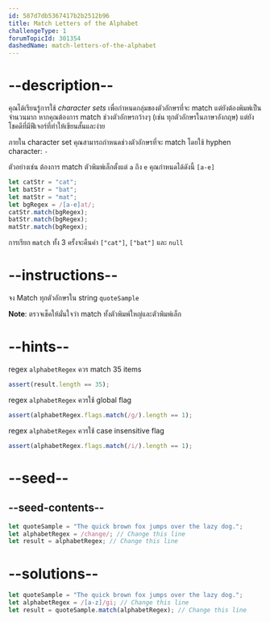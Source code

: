 ```yaml
---
id: 587d7db5367417b2b2512b96
title: Match Letters of the Alphabet
challengeType: 1
forumTopicId: 301354
dashedName: match-letters-of-the-alphabet
---
```


# --description--

คุณได้เรียนรู้การใช้ <dfn>character sets</dfn> เพื่อกำหนดกลุ่มของตัวอักษรที่จะ match แต่ยังต้องพิมพ์เป็นจำนวนมาก หากคุณต้องการ match ช่วงตัวอักษรกว้างๆ (เช่น ทุกตัวอักษรในภาษาอังกฤษ) แต่ยังโชคดีที่มีฟีเจอร์ที่ทำให้เขียนสั้นและง่าย

ภายใน character set คุณสามารถกำหนดช่วงตัวอักษรที่จะ match โดยใช้ hyphen character: `-`

ตัวอย่างเช่น ต้องการ match ตัวพิมพ์เล็กตั้งแต่ `a` ถึง `e` คุณกำหนดได้ดังนี้ `[a-e]`

```js
let catStr = "cat";
let batStr = "bat";
let matStr = "mat";
let bgRegex = /[a-e]at/;
catStr.match(bgRegex);
batStr.match(bgRegex);
matStr.match(bgRegex);
```

การเรียก `match` ทั้ง 3 ครั้งจะคืนค่า `["cat"]`, `["bat"]` และ `null`

# --instructions--

จง Match ทุกตัวอักษรใน string `quoteSample`

**Note**: ตรวจเช็คให้มั่นใจว่า match ทั้งตัวพิมพ์ใหญ่และตัวพิมพ์เล็ก

# --hints--

regex `alphabetRegex` ควร match 35 items

```js
assert(result.length == 35);
```

regex `alphabetRegex` ควรใช้ global flag

```js
assert(alphabetRegex.flags.match(/g/).length == 1);
```

regex `alphabetRegex` ควรใช้ case insensitive flag

```js
assert(alphabetRegex.flags.match(/i/).length == 1);
```

# --seed--

## --seed-contents--

```js
let quoteSample = "The quick brown fox jumps over the lazy dog.";
let alphabetRegex = /change/; // Change this line
let result = alphabetRegex; // Change this line
```

# --solutions--

```js
let quoteSample = "The quick brown fox jumps over the lazy dog.";
let alphabetRegex = /[a-z]/gi; // Change this line
let result = quoteSample.match(alphabetRegex); // Change this line
```
